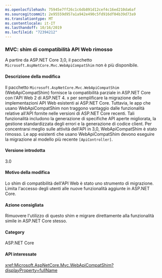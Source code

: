 ```yaml
---
ms.openlocfilehash: 75945e7ff26c1c6db891d12cef4c16ed210da6af
ms.sourcegitcommit: 2e95559d957a1a942e490c5fd916df04b39d73a9
ms.translationtype: MT
ms.contentlocale: it-IT
ms.lasthandoff: 10/16/2019
ms.locfileid: "72394212"
---
```

### <a name="mvc-web-api-compatibility-shim-removed"></a>MVC: shim di compatibilità API Web rimosso

A partire da ASP.NET Core 3,0, il pacchetto `Microsoft.AspNetCore.Mvc.WebApiCompatShim` non è più disponibile.

#### <a name="change-description"></a>Descrizione della modifica

Il pacchetto `Microsoft.AspNetCore.Mvc.WebApiCompatShim` (WebApiCompatShim) fornisce la compatibilità parziale in ASP.NET Core con l'API Web 2 di ASP.NET 4. x per semplificare la migrazione delle implementazioni API Web esistenti ai ASP.NET Core. Tuttavia, le app che usano WebApiCompatShim non traggono vantaggio dalle funzionalità relative all'API fornite nelle versioni di ASP.NET Core recenti. Tali funzionalità includono la generazione di specifiche API aperte migliorata, la gestione standardizzata degli errori e la generazione di codice client. Per concentrarsi meglio sulle attività dell'API in 3,0, WebApiCompatShim è stato rimosso. Le app esistenti che usano WebApiCompatShim devono eseguire la migrazione al modello più recente `[ApiController]`.

#### <a name="version-introduced"></a>Versione introdotta

3.0

#### <a name="reason-for-change"></a>Motivo della modifica

Lo shim di compatibilità dell'API Web è stato uno strumento di migrazione. Limita l'accesso degli utenti alle nuove funzionalità aggiunte in ASP.NET Core.

#### <a name="recommended-action"></a>Azione consigliata

Rimuovere l'utilizzo di questo shim e migrare direttamente alla funzionalità simile in ASP.NET Core stesso.

#### <a name="category"></a>Category

ASP.NET Core

#### <a name="affected-apis"></a>API interessate

<xref:Microsoft.AspNetCore.Mvc.WebApiCompatShim?displayProperty=fullName>

<!--

#### Affected APIs

N:Microsoft.AspNetCore.Mvc.WebApiCompatShim

-->
